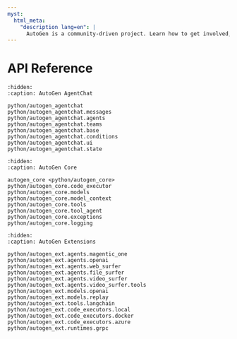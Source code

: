 ```yaml
---
myst:
  html_meta:
    "description lang=en": |
      AutoGen is a community-driven project. Learn how to get involved, contribute, and connect with the community.
---
```


# API Reference

```{toctree}
:hidden:
:caption: AutoGen AgentChat

python/autogen_agentchat
python/autogen_agentchat.messages
python/autogen_agentchat.agents
python/autogen_agentchat.teams
python/autogen_agentchat.base
python/autogen_agentchat.conditions
python/autogen_agentchat.ui
python/autogen_agentchat.state
```

```{toctree}
:hidden:
:caption: AutoGen Core

autogen_core <python/autogen_core>
python/autogen_core.code_executor
python/autogen_core.models
python/autogen_core.model_context
python/autogen_core.tools
python/autogen_core.tool_agent
python/autogen_core.exceptions
python/autogen_core.logging
```

```{toctree}
:hidden:
:caption: AutoGen Extensions

python/autogen_ext.agents.magentic_one
python/autogen_ext.agents.openai
python/autogen_ext.agents.web_surfer
python/autogen_ext.agents.file_surfer
python/autogen_ext.agents.video_surfer
python/autogen_ext.agents.video_surfer.tools
python/autogen_ext.models.openai
python/autogen_ext.models.replay
python/autogen_ext.tools.langchain
python/autogen_ext.code_executors.local
python/autogen_ext.code_executors.docker
python/autogen_ext.code_executors.azure
python/autogen_ext.runtimes.grpc
```

<!-- ::::{grid} 1 2 2 3
:margin: 4 4 0 0
:gutter: 1

:::{grid-item-card} {fas}`people-group;pst-color-primary` <br> AutoGen AgentChat
:link: python/autogen_agentchat/autogen_agentchat
:link-type: doc
:class-item: api-card
:::

:::{grid-item-card} {fas}`cube;pst-color-primary` <br> AutoGen Core
:link: python/autogen_core/autogen_core
:link-type: doc
:class-item: api-card
:::

:::{grid-item-card} {fas}`puzzle-piece;pst-color-primary` <br> AutoGen Extensions
:link: python/autogen_ext/autogen_ext
:link-type: doc
:class-item: api-card
:::

:::: -->
